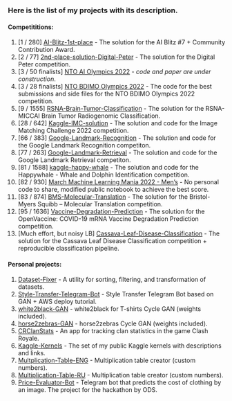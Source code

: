 ### Here is the list of my projects with its description.

#### Competititions:
1. [1 / 280] [AI-Blitz-1st-place](https://github.com/t0efL/AI-Blitz-1st-place) - The solution for the AI Blitz #7 + Community Contribution Award.   
2. [2 / 77] [2nd-place-solution-Digital-Peter](https://github.com/t0efL/2nd-place-solution-Digital-Peter) - The solution for the Digital Peter competition.  
3. [3 / 50 finalists] [NTO AI Olympics 2022](https://ods.ai/competitions/nto_final_21-22) - *code and paper are under construction*.
4. [3 / 28 finalists] [NTO BDIMO Olympics 2022](https://github.com/t0efL/NTO-BDIMO-Olympics-2022) - The code for the best submissions and side files for the NTO BDIMO Olympics 2022 competition.
3. [9 / 1555] [RSNA-Brain-Tumor-Classification](https://www.kaggle.com/c/rsna-miccai-brain-tumor-radiogenomic-classification/discussion/279826#1549791) - The solution for the RSNA-MICCAI Brain Tumor Radiogenomic Classification. 
4. [28 / 642] [Kaggle-IMC-solution](https://github.com/t0efL/Kaggle-IMC-solution) - The solution and code for the Image Matching Challenge 2022 competition.
5. [66 / 383] [Google-Landmark-Recognition](https://github.com/t0efL/Kaggle-Google-Landmark) - The solution and code for the Google Landmark Recognition competiton. 
6. [77 / 263] [Google-Landmark-Retrieval](https://github.com/t0efL/Kaggle-Google-Landmark) - The solution and code for the Google Landmark Retrieval competiton. 
7. [81 / 1588] [kaggle-happy-whale](https://github.com/t0efL/kaggle-happy-whale) - The solution and code for the Happywhale - Whale and Dolphin Identification competition.  
8. [82 / 930] [March Machine Learning Mania 2022 - Men’s](https://www.kaggle.com/competitions/mens-march-mania-2022) - No personal code to share, modified public notebook to achieve the best score.
9. [83 / 874] [BMS-Molecular-Translation](https://github.com/xzcodes/BMS-Molecular-Translation) - The solution for the Bristol-Myers Squibb – Molecular Translation competition. 
10. [95 / 1636] [Vaccine-Degradation-Prediction](https://www.kaggle.com/c/stanford-covid-vaccine/discussion/189173) - The solution for the OpenVaccine: COVID-19 mRNA Vaccine Degradation Prediction competition. 
11. [Much effort, but noisy LB] [Cassava-Leaf-Disease-Classification](https://github.com/t0efL/Cassava-Leaf-Disease-Classification) - The solution for the Cassava Leaf Disease Classification competition + reproducible classification pipeline. 

#### Personal projects:
1. [Dataset-Fixer](https://github.com/t0efL/Dataset-Fixer) - A utility for sorting, filtering, and transformation of datasets. 
2. [Style-Transfer-Telegram-Bot](https://github.com/t0efL/Style-Transfer-Telegram-Bot) - Style Transfer Telegram Bot based on GAN + AWS deploy tutorial. 
3. [white2black-GAN](https://github.com/t0efL/white2black-GAN) - white2black for T-shirts Cycle GAN (weights included). 
4. [horse2zebras-GAN](https://github.com/t0efL/horse2zebras-GAN) - horse2zebras Cycle GAN (weights included). 
5. [CRClanStats](https://github.com/t0efL/CRClanStats) - An app for tracking clan statistics in the game Clash Royale. 
6. [Kaggle-Kernels](https://github.com/t0efL/Kaggle-Kernels) - The set of my public Kaggle kernels with descriptions and links. 
7. [Multplication-Table-ENG](https://github.com/t0efL/Multplication-Table-ENG) - Multiplication table creator (custom numbers). 
8. [Multiplication-Table-RU](https://github.com/t0efL/Multiplication-Table-RU) - Multiplication table creator (custom numbers). 
9. [Price-Evaluator-Bot](https://github.com/t0efL/Price-Evaluator-Bot) - Telegram bot that predicts the cost of clothing by an image. The project for the hackathon by ODS. 
